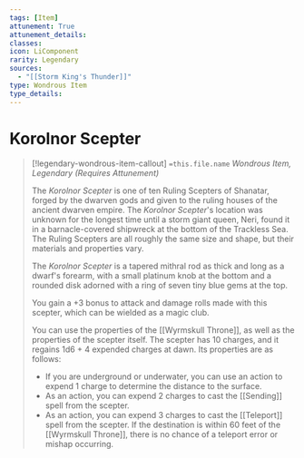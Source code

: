 ```yaml
---
tags: [Item]
attunement: True
attunement_details: 
classes: 
icon: LiComponent
rarity: Legendary
sources:
  - "[[Storm King's Thunder]]"
type: Wondrous Item
type_details: 
---
```

# Korolnor Scepter
>[!legendary-wondrous-item-callout] `=this.file.name`
>*Wondrous Item, Legendary (Requires Attunement)*
>
>The *Korolnor Scepter* is one of ten Ruling Scepters of Shanatar, forged by the dwarven gods and given to the ruling houses of the ancient dwarven empire. The *Korolnor Scepter*'s location was unknown for the longest time until a storm giant queen, Neri, found it in a barnacle-covered shipwreck at the bottom of the Trackless Sea. The Ruling Scepters are all roughly the same size and shape, but their materials and properties vary.
>
>The *Korolnor Scepter* is a tapered mithral rod as thick and long as a dwarf's forearm, with a small platinum knob at the bottom and a rounded disk adorned with a ring of seven tiny blue gems at the top.
>
>You gain a +3 bonus to attack and damage rolls made with this scepter, which can be wielded as a magic club.
>
>You can use the properties of the [[Wyrmskull Throne]], as well as the properties of the scepter itself. The scepter has 10 charges, and it regains 1d6 + 4 expended charges at dawn. Its properties are as follows:
>
>* If you are underground or underwater, you can use an action to expend 1 charge to determine the distance to the surface.
>* As an action, you can expend 2 charges to cast the [[Sending]] spell from the scepter.
>* As an action, you can expend 3 charges to cast the [[Teleport]] spell from the scepter. If the destination is within 60 feet of the [[Wyrmskull Throne]], there is no chance of a teleport error or mishap occurring.
>
>
